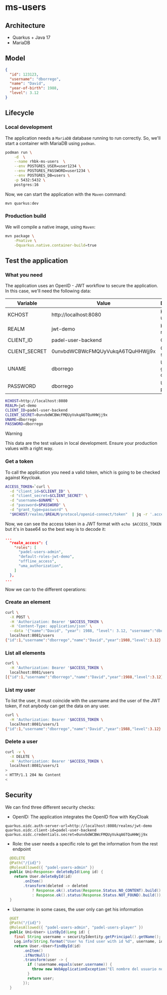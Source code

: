 # ms-users

## Architecture

* Quarkus + Java 17
* MariaDB

## Model
```json
{
  "id": 123123,
  "username": "dborrego",
  "name": "David",
  "year-of-birth": 1988,
  "level": 3.12
}
```

## Lifecycle

### Local development

The application needs a ```MariaDB``` database running to run correctly. So, we'll start a container with MariaDB using ```podman```.

```bash
podman run \
    -d  \
    --name rhbk-ms-users  \
    --env POSTGRES_USER=user1234 \
    --env POSTGRES_PASSWORD=user1234 \
    --env POSTGRES_DB=users \
    -p 5432:5432 \
    postgres:16
```

Now, we can start the application with the ```Maven``` command:

```bash
mvn quarkus:dev
```

### Production build

We will compile a native image, using ```Maven```:

```bash
mvn package \
    -Pnative \
    -Dquarkus.native.container-build=true
```

## Test the application

### What you need

The application uses an OpenID - JWT workflow to secure the application. In this case, we'll need the following data:

|Variable|Value|Description|
|---|---|---|
|KCHOST|http://localhost:8080|Keycloack url|
|REALM|jwt-demo|KeyCloak realm|
|CLIENT_ID|padel-user-backend|Client id|
|CLIENT_SECRET|0unvbdWCBWcFMQUyVukqA6TQuHHWjj9x|Client secret|
|UNAME|dborrego|User who gets the data|
|PASSWORD|dborrego|User password|

```bash
KCHOST=http://localhost:8080                               
REALM=jwt-demo                                   
CLIENT_ID=padel-user-backend
CLIENT_SECRET=0unvbdWCBWcFMQUyVukqA6TQuHHWjj9x
UNAME=dborrego                                                 
PASSWORD=dborrego
```

> [!WARNING]  
> This data are the test values in local development. Ensure your production values with a right way. 

### Get a token

To call the application you need a valid token, which is going to be checked against Keycloak. 

```bash
ACCESS_TOKEN=`curl \
  -d "client_id=$CLIENT_ID" \
  -d "client_secret=$CLIENT_SECRET" \
  -d "username=$UNAME" \
  -d "password=$PASSWORD" \
  -d "grant_type=password" \
  "$KCHOST/realms/$REALM/protocol/openid-connect/token"  | jq -r '.access_token'`
```

Now, we can see the access token in a JWT format with ```echo $ACCESS_TOKEN``` but it's in base64 so the best way is to decode it:

```json
...
  "realm_access": {
    "roles": [
      "padel-users-admin",
      "default-roles-jwt-demo",
      "offline_access",
      "uma_authorization",
    ]
  },
...
```

Now we can to the different operations: 

### Create an element

```bash
curl \
  -X POST \
  -H 'Authorization: Bearer '$ACCESS_TOKEN \
  -H 'Content-Type: application/json' \
  --data '{"name":"David", "year": 1988, "level": 3.12, "username":"dborrego"}' \
  localhost:8081/users
{"id":1,"username":"dborrego","name":"David","year":1988,"level":3.12}
```

### List all elements

```bash
curl \
  -H 'Authorization: Bearer '$ACCESS_TOKEN \
  localhost:8081/users 
[{"id":1,"username":"dborrego","name":"David","year":1988,"level":3.12}]
```

### List my user

To list the user, it must coincide with the username and the user of the JWT token, if not anybody can get the data on any user.

```bash
curl \
  -H 'Authorization: Bearer '$ACCESS_TOKEN \
  localhost:8081/users/1
{"id":1,"username":"dborrego","name":"David","year":1988,"level":3.12}
```

### Delete a user

```bash
curl -v \
  -X DELETE \
  -H 'Authorization: Bearer '$ACCESS_TOKEN \
  localhost:8081/users/1
> 
< HTTP/1.1 204 No Content
< 
```

## Security

We can find three different security checks:
* OpenID: The application integrates the OpenID flow with KeyCloak

```properties
quarkus.oidc.auth-server-url=http://localhost:8080/realms/jwt-demo
quarkus.oidc.client-id=padel-user-backend
quarkus.oidc.credentials.secret=0unvbdWCBWcFMQUyVukqA6TQuHHWjj9x
```

* Role: the user needs a specific role to get the information from the rest endpoint
```java
  @DELETE
  @Path("/{id}")
  @RolesAllowed({ "padel-users-admin" })
  public Uni<Response> deleteById(Long id) {
    return User.deleteById(id)
        .onItem()
        .transform(deleted -> deleted
            ? Response.ok().status(Response.Status.NO_CONTENT).build()
            : Response.ok().status(Response.Status.NOT_FOUND).build());
  }
```

* Username: in some cases, the user only can get his information

```java
  @GET
  @Path("/{id}")
  @RolesAllowed({ "padel-users-admin", "padel-users-player" })
  public Uni<User> ListById(Long id) {
    final String username = securityIdentity.getPrincipal().getName();
    Log.info(String.format("User %s find user with id %d", username, id));
    return User.<User>findById(id)
        .onItem()
        .ifNotNull()
        .transform(user -> {
          if (!username.equals(user.username)) {
            throw new WebApplicationException("El nombre del usuario no coincide", Response.Status.FORBIDDEN);
          }
          return user;
        });
  }
```